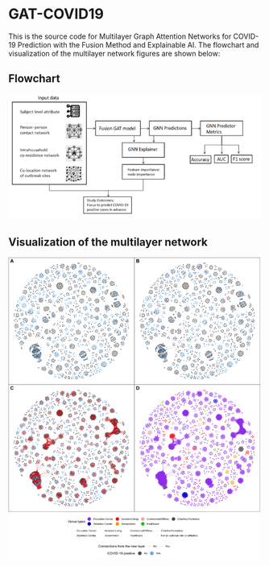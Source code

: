 # GAT-COVID19
This is the source code for Multilayer Graph Attention Networks for COVID-19 Prediction with the Fusion Method and Explainable AI. The flowchart and visualization of the multilayer network figures are shown below:

## Flowchart
![Flowchart](https://github.com/Fujimoto-lab-UTHealth-HHD/GAT-COVID19/blob/main/Flowchart.png)


## Visualization of the multilayer network
<img src="https://github.com/Fujimoto-lab-UTHealth-HHD/GAT-COVID19/blob/main/Visualization_of_the_multilayer_network.png" width="500" height = "600" align=center />

